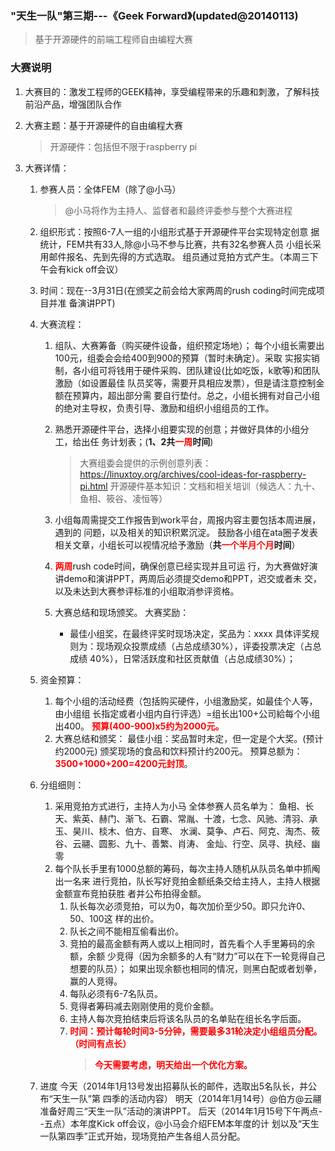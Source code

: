### "天生一队"第三期---《Geek Forward》(updated@20140113)

> 基于开源硬件的前端工程师自由编程大赛

### 大赛说明
1.  大赛目的：激发工程师的GEEK精神，享受编程带来的乐趣和刺激，了解科技前沿产品，增强团队合作
2.  大赛主题：基于开源硬件的自由编程大赛

    > 开源硬件：包括但不限于raspberry pi

3.  大赛详情：
    1.  参赛人员：全体FEM（除了@小马）

        > @小马将作为主持人、监督者和最终评委参与整个大赛进程

    2.  组织形式：按照6-7人一组的小组形式基于开源硬件平台实现特定创意
        据统计，FEM共有33人,除@小马不参与比赛，共有32名参赛人员
        小组长采用邮件报名、先到先得的方式选取。
        组员通过竞拍方式产生。（本周三下午会有kick off会议）

    3.  时间：现在--3月31日(在颁奖之前会给大家两周的rush coding时间完成项目并准
        备演讲PPT)

    4.  大赛流程：
        1.  组队、大赛筹备（购买硬件设备，组织预定场地）；
            每个小组长需要出100元，组委会会给400到900的预算（暂时未确定）。采取
            实报实销制，各小组可将钱用于硬件采购、团队建设(比如吃饭，k歌等)和团队激励（如设置最佳
            队员奖等，需要开具相应发票），但是请注意控制金额在预算内，超出部分需
            要自行垫付。总之，小组长拥有对自己小组的绝对主导权，负责引导、激励和组织小组组员的工作。
        2.  熟悉开源硬件平台，选择小组要实现的创意；并做好具体的小组分工，给出任
            务计划表；(**1、2共<b style="color:red">一周</b>时间**)
            
            >  大赛组委会提供的示例创意列表：<https://linuxtoy.org/archives/cool-ideas-for-raspberry-pi.html>
            >  开源硬件基本知识：文档和相关培训（候选人：九十、鱼相、筱谷、凌恒等）

        3.  小组每周需提交工作报告到work平台，周报内容主要包括本周进展，遇到的
            问题，以及相关的知识积累沉淀。
            鼓励各小组在ata圈子发表相关文章，小组长可以视情况给予激励（**共<b style="color:red">一个半月个月</b>时间**）
        5.  <b style="color:red">两周</b>rush code时间，确保创意已经实现并且可运
            行，为大赛做好演讲demo和演讲PPT，两周后必须提交demo和PPT，迟交或者未
            交，以及未达到大赛参评标准的小组取消参评资格。
        6.  大赛总结和现场颁奖。
            大赛奖励：
              * 最佳小组奖，在最终评奖时现场决定，奖品为：xxxx
                具体评奖规则为：现场观众投票成绩（占总成绩30%），评委投票决定（占总成绩
                40%），日常活跃度和社区贡献值（占总成绩30%）；
        
    5.  资金预算：
        1.  每个小组的活动经费（包括购买硬件，小组激励奖，如最佳个人等，由小组组
            长指定或者小组内自行评选）=组长出100+公司給每个小组出400。
            <b style="color: red">预算(400-900)x5约为2000元。</b>
        4.  大赛总结和颁奖：
            最佳小组：奖品暂时未定，但一定是个大奖。(预计约2000元)
            颁奖现场的食品和饮料预计约200元。
        预算总额为：<b style="color:red">3500+1000+200=4200元封顶</b>。

    6.  分组细则：
        1.  采用竞拍方式进行，主持人为小马
          全体参赛人员名单为：
          鱼相、长天、紫英、赫门、渐飞、石霸、常胤、十渡，七念、风驰、清羽、承玉、昊川、棪木、伯方、自寒、
          水澜、莫争、卢石、阿克、淘杰、筱谷、云翮、圆影、九十、善繁、肖涛、
          金灿、行空、凤寻、执经、幽零
        2.  每个队长手里有1000总额的筹码，每次主持人随机从队员名单中抓阄出一名来
            进行竞拍，队长写好竞拍金额纸条交给主持人，主持人根据金额宣布竞拍获胜
            者并公布拍得金额。
            1.  队长每次必须竞拍，可以为0，每次加价至少50。即只允许0、50、100这
                样的出价。
            2.  队长之间不能相互偷看出价。
            3.  竞拍的最高金额有两人或以上相同时，首先看个人手里筹码的余额，余额
                少竞得（因为余额多的人有“财力”可以在下一轮竞得自己想要的队员）；
                如果出现余额也相同的情况，则黑白配或者划拳，赢的人竞得。
            4.  每队必须有6-7名队员。
            5.  竞得者筹码减去刚刚使用的竞价金额。
            6.  主持人每次竞拍结束后将该名队员的名单贴在组长名字后面。
            7.  <b style="color: red">时间：预计每轮时间3-5分钟，需要最多31轮决定小组组员分配。（时间有点长）
                > 今天需要考虑，明天给出一个优化方案。</b>

    7.  进度
        今天（2014年1月13号发出招募队长的邮件，选取出5名队长，并公布“天生一队”第
        四季的活动内容）
        明天（2014年1月14号）@伯方@云翮准备好周三“天生一队”活动的演讲PPT。
        后天（2014年1月15号下午两点--五点）本年度Kick off会议，@小马会介绍FEM本年度的计
        划以及“天生一队第四季”正式开始，现场竞拍产生各组人员分配。
